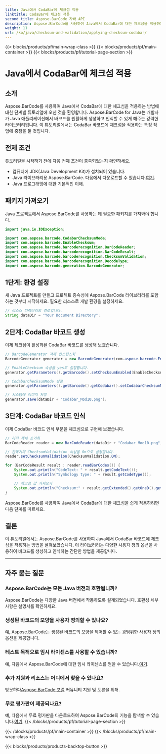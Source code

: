 ```yaml
---
title: Java에서 CodaBar에 체크섬 적용
linktitle: CodaBar에 체크섬 적용
second_title: Aspose.BarCode 자바 API
description: Aspose.BarCode를 사용하여 Java에서 CodaBar에 대한 체크섬을 적용하는 방법을 알아보세요. 이 단계별 가이드를 통해 손쉽게 바코드를 생성하고 인식하세요.
weight: 11
url: /ko/java/checksum-and-validation/applying-checksum-codabar/
---
```


{{< blocks/products/pf/main-wrap-class >}}
{{< blocks/products/pf/main-container >}}
{{< blocks/products/pf/tutorial-page-section >}}

# Java에서 CodaBar에 체크섬 적용


## 소개

Aspose.BarCode를 사용하여 Java에서 CodaBar에 대한 체크섬을 적용하는 방법에 대한 단계별 튜토리얼에 오신 것을 환영합니다. Aspose.BarCode for Java는 개발자가 Java 애플리케이션에서 바코드를 원활하게 생성하고 인식할 수 있게 해주는 강력한 라이브러리입니다. 이 튜토리얼에서는 CodaBar 바코드에 체크섬을 적용하는 특정 작업에 중점을 둘 것입니다.

## 전제 조건

튜토리얼을 시작하기 전에 다음 전제 조건이 충족되었는지 확인하세요.

- 컴퓨터에 JDK(Java Development Kit)가 설치되어 있습니다.
-  Java 라이브러리용 Aspose.BarCode. 다음에서 다운로드할 수 있습니다.[여기](https://releases.aspose.com/barcode/java/).
- Java 프로그래밍에 대한 기본적인 이해.

## 패키지 가져오기

Java 프로젝트에서 Aspose.BarCode를 사용하는 데 필요한 패키지를 가져와야 합니다.

```java
import java.io.IOException;

import com.aspose.barcode.CodabarChecksumMode;
import com.aspose.barcode.EnableChecksum;
import com.aspose.barcode.barcoderecognition.BarCodeReader;
import com.aspose.barcode.barcoderecognition.BarCodeResult;
import com.aspose.barcode.barcoderecognition.ChecksumValidation;
import com.aspose.barcode.barcoderecognition.DecodeType;
import com.aspose.barcode.generation.BarcodeGenerator;
```

## 1단계: 환경 설정

새 Java 프로젝트를 만들고 프로젝트 종속성에 Aspose.BarCode 라이브러리를 포함하는 것부터 시작하세요. 필요한 리소스로 개발 환경을 설정하세요.

```java
// 리소스 디렉터리의 경로입니다.
String dataDir = "Your Document Directory";
```

## 2단계: CodaBar 바코드 생성

이제 체크섬이 활성화된 CodaBar 바코드를 생성해 보겠습니다.

```java
// BarcodeGenerator 객체 인스턴스화
BarcodeGenerator generator = new BarcodeGenerator(com.aspose.barcode.EncodeTypes.CODABAR, "1234567890");

// EnableChecksum 속성을 yes로 설정합니다.
generator.getParameters().getBarcode().setChecksumEnabled(EnableChecksum.YES);

// CodabarChecksumMode 설정
generator.getParameters().getBarcode().getCodabar().setCodabarChecksumMode(CodabarChecksumMode.MOD_10);

// 시스템에 이미지 저장
generator.save(dataDir + "Codabar_Mod10.png");
```

## 3단계: CodaBar 바코드 인식

이제 CodaBar 바코드 인식 부분을 체크섬으로 구현해 보겠습니다.

```java
// 리더 객체 초기화
BarCodeReader reader = new BarCodeReader(dataDir + "Codabar_Mod10.png", DecodeType.CODABAR);

// 판독기의 ChecksumValidation 속성을 On으로 설정합니다.
reader.setChecksumValidation(ChecksumValidation.ON);

for (BarCodeResult result : reader.readBarCodes()) {
    System.out.println("CodeText: " + result.getCodeText());
    System.out.println("Symbology type: " + result.getCodeType());

    // 체크섬 값 가져오기
    System.out.println("Checksum:" + result.getExtended().getOneD().getCheckSum());
}
```

Aspose.BarCode를 사용하여 Java에서 CodaBar에 대한 체크섬을 쉽게 적용하려면 다음 단계를 따르세요.

## 결론

이 튜토리얼에서는 Aspose.BarCode를 사용하여 Java에서 CodaBar 바코드에 체크섬을 적용하는 방법을 살펴보았습니다. 이 라이브러리는 다양한 사용자 정의 옵션을 사용하여 바코드를 생성하고 인식하는 간단한 방법을 제공합니다.

---

## 자주 묻는 질문

### Aspose.BarCode는 모든 Java 버전과 호환됩니까?
Aspose.BarCode는 다양한 Java 버전에서 작동하도록 설계되었습니다. 호환성 세부 사항은 설명서를 확인하세요.

### 생성된 바코드의 모양을 사용자 정의할 수 있나요?
예, Aspose.BarCode는 생성된 바코드의 모양을 제어할 수 있는 광범위한 사용자 정의 옵션을 제공합니다.

### 테스트 목적으로 임시 라이센스를 사용할 수 있습니까?
 예, 다음에서 Aspose.BarCode에 대한 임시 라이센스를 얻을 수 있습니다.[여기](https://purchase.aspose.com/temporary-license/).

### 추가 지원과 리소스는 어디에서 찾을 수 있나요?
 방문하다[Aspose.BarCode 포럼](https://forum.aspose.com/c/barcode/13) 커뮤니티 지원 및 토론을 위해.

### 무료 평가판이 제공되나요?
 예, 다음에서 무료 평가판을 다운로드하여 Aspose.BarCode의 기능을 탐색할 수 있습니다.[여기](https://releases.aspose.com/).
{{< /blocks/products/pf/tutorial-page-section >}}

{{< /blocks/products/pf/main-container >}}
{{< /blocks/products/pf/main-wrap-class >}}

{{< blocks/products/products-backtop-button >}}
